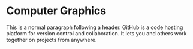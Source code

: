 
# Computer Graphics

This is a normal paragraph following a header. GitHub is a code hosting platform for version control and collaboration. It lets you and others work together on projects from anywhere.

